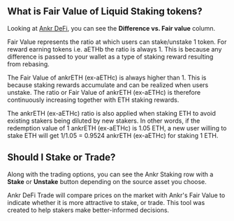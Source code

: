 ## What is Fair Value of Liquid Staking tokens?

Looking at [Ankr DeFi](https://ankr.com/staking/defi/), you can see the **Difference vs. Fair value** column.

Fair Value represents the ratio at which users can stake/unstake 1 token. For reward earning tokens i.e. aETHb the ratio is always 1.
This is because any difference is passed to your wallet as a type of staking reward resulting from rebasing.

The Fair Value of ankrETH (ex-aETHc) is always higher than 1. This is because staking rewards accumulate and can be realized when users unstake. 
The ratio or Fair Value of ankrETH (ex-aETHc)  is therefore continuously increasing together with ETH staking rewards.

The ankrETH (ex-aETHc)  ratio is also applied when staking ETH to avoid existing stakers being diluted by new stakers. 
In other words, if the redemption value of 1 ankrETH (ex-aETHc)  is 1.05 ETH, a new user willing to stake ETH will get 1/1.05 = 0.9524 ankrETH (ex-aETHc)  for staking 1 ETH.

## Should I Stake or Trade?

Along with the trading options, you can see the Ankr Staking row with a **Stake** or **Unstake** button depending on the source asset you choose.

Ankr DeFi Trade will compare prices on the market with Ankr's Fair Value to indicate whether it is more attractive to stake, or trade. 
This tool was created to help stakers make better-informed decisions.